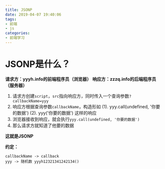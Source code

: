 ```yaml
---
title: JSONP
date: 2019-04-07 19:40:06
tags:
- 前端
- js
categories: 
- 前端学习
---
```

# JSONP是什么？
<!--more-->
**请求方：yyyh.info的前端程序员（浏览器）**
**响应方：zzzq.info的后端程序员（服务器）**
1. 请求方创建`script`，`src`指向响应方，同时传入一个查询参数`?callbackName=yyy`
2. 响应方根据查询参数`callbackName`，构造形如
    (1). yyy.call(undefined, '你要的数据')
    (2). yyy('你要的数据')
    这样的响应
3. 浏览器接收到响应，就会执行`yyy.call(undefined, '你要的数据')`
4. 那么请求方就知道了他要的数据

**这就是JSONP**

**约定：**
```
callbackName -> callback
yyy -> 随机数 yyyh12321341242134()
```